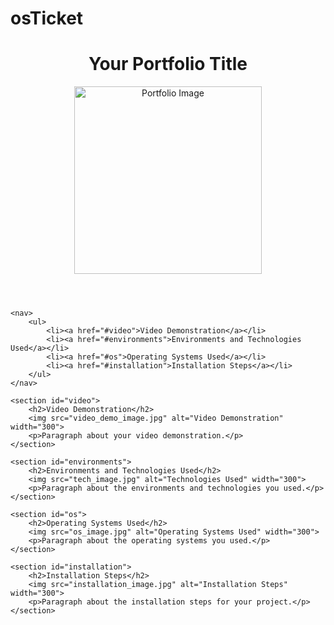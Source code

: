 # osTicket
<!DOCTYPE html>
<html lang="en">
<head>
    <meta charset="UTF-8">
    <meta name="viewport" content="width=device-width, initial-scale=1.0">
    <title>osTicket Portfolio</title>
</head>
<body>
    <header>
        <h1>Your Portfolio Title</h1>
        <img src="your_image.jpg" alt="Portfolio Image" width="300">
    </header>

    <nav>
        <ul>
            <li><a href="#video">Video Demonstration</a></li>
            <li><a href="#environments">Environments and Technologies Used</a></li>
            <li><a href="#os">Operating Systems Used</a></li>
            <li><a href="#installation">Installation Steps</a></li>
        </ul>
    </nav>

    <section id="video">
        <h2>Video Demonstration</h2>
        <img src="video_demo_image.jpg" alt="Video Demonstration" width="300">
        <p>Paragraph about your video demonstration.</p>
    </section>

    <section id="environments">
        <h2>Environments and Technologies Used</h2>
        <img src="tech_image.jpg" alt="Technologies Used" width="300">
        <p>Paragraph about the environments and technologies you used.</p>
    </section>

    <section id="os">
        <h2>Operating Systems Used</h2>
        <img src="os_image.jpg" alt="Operating Systems Used" width="300">
        <p>Paragraph about the operating systems you used.</p>
    </section>

    <section id="installation">
        <h2>Installation Steps</h2>
        <img src="installation_image.jpg" alt="Installation Steps" width="300">
        <p>Paragraph about the installation steps for your project.</p>
    </section>

</body>
</html>
